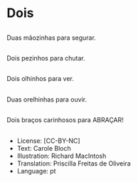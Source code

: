 # Dois

##
Duas mãozinhas para segurar.

##
Dois pezinhos para chutar.

##
Dois olhinhos para ver.

##
Duas orelhinhas para ouvir.

##
Dois braços carinhosos para ABRAÇAR!

##
* License: [CC-BY-NC]
* Text: Carole Bloch
* Illustration: Richard MacIntosh
* Translation: Priscilla Freitas de Oliveira
* Language: pt
